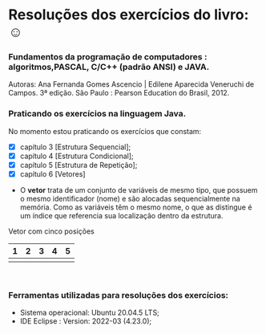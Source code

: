 # Resoluções dos exercícios do livro: :relaxed:

### Fundamentos da programação de computadores : algoritmos,PASCAL, C/C++ (padrão ANSI) e JAVA.

<p>Autoras: Ana Fernanda Gomes Ascencio | Edilene Aparecida Veneruchi de Campos. 3ª edição. São Paulo : Pearson Education do Brasil, 2012.</p>

### Praticando os exercícios na linguagem Java.

 No momento estou praticando os exercícios que constam:
- [x] capítulo 3 [Estrutura Sequencial];
- [x] capítulo 4 [Estrutura Condicional];
- [x] capítulo 5 [Estrutura de Repetição];
- [x] capítulo 6 [Vetores] 

* O **vetor** trata de um conjunto de variáveis de mesmo tipo, que possuem o mesmo identificador (nome) e são alocadas sequencialmente na memória. Como as variáveis têm o mesmo nome, o que as distingue é um índice que referencia sua localização dentro da estrutura.

Vetor com cinco posições

| 1 | 2 | 3 | 4 | 5 |
|:-:|:-:|:-:|:-:|:-:|
|   |   |   |   |   |

<br>

### Ferramentas utilizadas para resoluções dos exercícios:
- Sistema operacional: Ubuntu 20.04.5 LTS; 
- IDE Eclipse : Version: 2022-03 (4.23.0);
